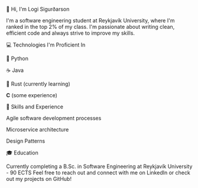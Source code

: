 <!---
lsig/lsig is a ✨ special ✨ repository because its `README.md` (this file) appears on your GitHub profile.
You can click the Preview link to take a look at your changes.
--->

:wave: Hi, I'm Logi Sigurðarson

I'm a software engineering student at Reykjavík University, where I'm ranked in the top 2% of my class. I'm passionate about writing clean, efficient code and always strive to improve my skills.

:computer: Technologies I'm Proficient In

🐍 Python

☕ Java

🦀 Rust (currently learning)

**C** (some experience)

:toolbox: Skills and Experience

Agile software development processes

Microservice architecture

Design Patterns

:mortar_board: Education

Currently completing a B.Sc. in Software Engineering at Reykjavík University - 90 ECTS
Feel free to reach out and connect with me on LinkedIn or check out my projects on GitHub!
